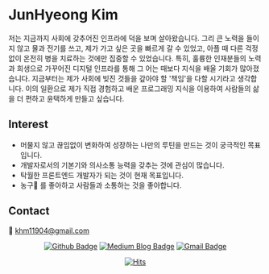 # JunHyeong Kim
저는 지금까지 사회에 갖추어진 인프라에 덕을 보며 살아왔습니다. 그리 큰 노력을 들이지 않고 물과 전기를 쓰고, 제가 가고 싶은 곳을 빠르게 갈 수 있었고, 아플 때 다른 걱정 없이 온전히 병을 치료하는 것에만 집중할 수 있었습니다. 특히, 훌륭한 인재분들의 노력과 희생으로 가꾸어진 디지털 인프라를 통해 그 어는 때보다 지식을 배울 기회가 많아졌습니다. 지금부터는 제가 사회에 빚진 것들을 갚아야 할 '책임'을 다할 시기라고 생각합니다. 이의 일환으로 제가 직접 경험하고 배운 프로그래밍 지식을 이용하여 사람들의 삶을 더 편하고 윤택하게 만들고 싶습니다.

## Interest
* 머물지 않고 끊임없이 변화하여 성장하는 나만의 루틴을 만드는 것이 궁극적인 목표입니다.
* 개발자로서의 기본기와 의사소통 능력을 갖추는 것에 관심이 많습니다.
* 탁월한 프론트엔드 개발자가 되는 것이 현재 목표입니다.
* 농구🏀 를 좋아하고 사람들과 소통하는 것을 좋아합니다.

## Contact
📮 khm11904@gmail.com

  
<div align=center>

[![Github Badge](https://img.shields.io/badge/GitHub-100000?style=for-the-badge&logo=github&logoColor=white)](https://github.com/KimJunhyeong1) 
[![Medium Blog Badge](https://img.shields.io/badge/Medium-12100E?style=for-the-badge&logo=medium&logoColor=white)](https://medium.com/@jvito11904) 
[![Gmail Badge](https://img.shields.io/badge/Gmail-D14836?style=for-the-badge&logo=gmail&logoColor=white)](mailto:khm11904@gmail.com)
</div>

 <div align=center>
	
[![Hits](https://hits.seeyoufarm.com/api/count/incr/badge.svg?url=https%3A%2F%2Fgithub.com%2FKimJunhyeong1&count_bg=%2379C83D&title_bg=%23555555&icon=javascript.svg&icon_color=%23E7E7E7&title=hits&edge_flat=false)](https://hits.seeyoufarm.com)
	
  </div>
